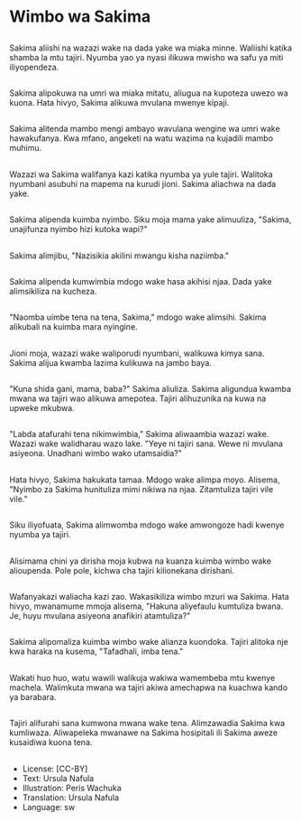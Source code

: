 # Wimbo wa Sakima

##
Sakima aliishi na wazazi wake na dada yake wa miaka minne. Waliishi katika shamba la mtu tajiri. Nyumba yao ya nyasi ilikuwa mwisho wa safu ya miti iliyopendeza.

##
Sakima alipokuwa na umri wa miaka mitatu, aliugua na kupoteza uwezo wa kuona. Hata hivyo, Sakima alikuwa mvulana mwenye kipaji.

##
Sakima alitenda mambo mengi ambayo wavulana wengine wa umri wake hawakufanya. Kwa mfano, angeketi na watu wazima na kujadili mambo muhimu.

##
Wazazi wa Sakima walifanya kazi katika nyumba ya yule tajiri. Walitoka nyumbani asubuhi na mapema na kurudi jioni. Sakima aliachwa na dada yake.

##
Sakima alipenda kuimba nyimbo. Siku moja mama yake alimuuliza, "Sakima, unajifunza nyimbo hizi kutoka wapi?"

##
Sakima alimjibu, "Nazisikia akilini mwangu kisha naziimba."

##
Sakima alipenda kumwimbia mdogo wake hasa akihisi njaa. Dada yake alimsikiliza na kucheza.

##
"Naomba uimbe tena na tena, Sakima," mdogo wake alimsihi. Sakima alikubali na kuimba mara nyingine.

##
Jioni moja, wazazi wake waliporudi nyumbani, walikuwa kimya sana. Sakima alijua kwamba lazima kulikuwa na jambo baya.

##
"Kuna shida gani, mama, baba?" Sakima aliuliza. Sakima aligundua kwamba mwana wa tajiri wao alikuwa amepotea. Tajiri alihuzunika na kuwa na upweke mkubwa.

##
"Labda atafurahi tena nikimwimbia," Sakima aliwaambia wazazi wake. Wazazi wake walidharau wazo lake. "Yeye ni tajiri sana. Wewe ni mvulana asiyeona. Unadhani wimbo wako utamsaidia?"

##
Hata hivyo, Sakima hakukata tamaa. Mdogo wake alimpa moyo. Alisema, "Nyimbo za Sakima hunituliza mimi nikiwa na njaa. Zitamtuliza tajiri vile vile."

##
Siku iliyofuata, Sakima alimwomba mdogo wake amwongoze hadi kwenye nyumba ya tajiri.

##
Alisimama chini ya dirisha moja kubwa na kuanza kuimba wimbo wake alioupenda. Pole pole, kichwa cha tajiri kilionekana dirishani.

##
Wafanyakazi waliacha kazi zao. Wakasikiliza wimbo mzuri wa Sakima. Hata hivyo, mwanamume mmoja alisema, "Hakuna aliyefaulu kumtuliza bwana. Je, huyu mvulana asiyeona anafikiri atamtuliza?"

##
Sakima alipomaliza kuimba wimbo wake alianza kuondoka. Tajiri alitoka nje kwa haraka na kusema, "Tafadhali, imba tena."

##
Wakati huo huo, watu wawili walikuja wakiwa wamembeba mtu kwenye machela. Walimkuta mwana wa tajiri akiwa amechapwa na kuachwa kando ya barabara.

##
Tajiri alifurahi sana kumwona mwana wake tena. Alimzawadia Sakima kwa kumliwaza. Aliwapeleka mwanawe na Sakima hosipitali ili Sakima aweze kusaidiwa kuona tena.

##
* License: [CC-BY]
* Text: Ursula Nafula
* Illustration: Peris Wachuka
* Translation: Ursula Nafula
* Language: sw

